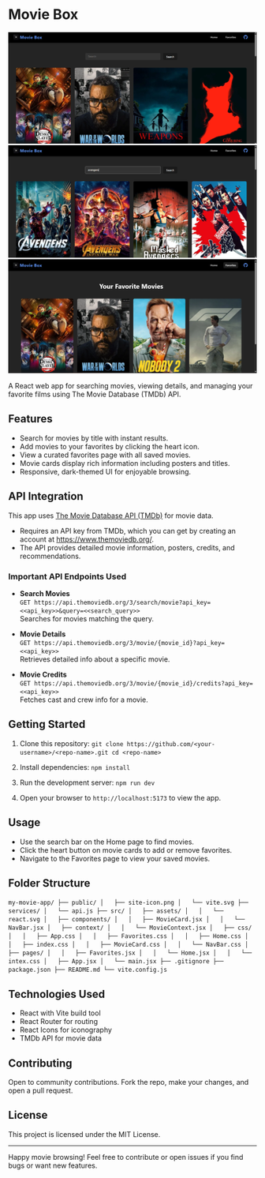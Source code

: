 # Movie Box

![Home Page](./images/home-page.png)  
![Search Page](./images/search-page.png)  
![Favorite Movies Page](./images/favorite-page.png)  

A React web app for searching movies, viewing details, and managing your favorite films using The Movie Database (TMDb) API.

## Features

- Search for movies by title with instant results.
- Add movies to your favorites by clicking the heart icon.
- View a curated favorites page with all saved movies.
- Movie cards display rich information including posters and titles.
- Responsive, dark-themed UI for enjoyable browsing.

## API Integration

This app uses [The Movie Database API (TMDb)](https://www.themoviedb.org/documentation/api) for movie data.

- Requires an API key from TMDb, which you can get by creating an account at https://www.themoviedb.org/.
- The API provides detailed movie information, posters, credits, and recommendations.

### Important API Endpoints Used

- **Search Movies**  
  `GET https://api.themoviedb.org/3/search/movie?api_key=<<api_key>>&query=<<search_query>>`  
  Searches for movies matching the query.

- **Movie Details**  
  `GET https://api.themoviedb.org/3/movie/{movie_id}?api_key=<<api_key>>`  
  Retrieves detailed info about a specific movie.

- **Movie Credits**  
  `GET https://api.themoviedb.org/3/movie/{movie_id}/credits?api_key=<<api_key>>`  
  Fetches cast and crew info for a movie.

## Getting Started

1. Clone this repository:
`git clone https://github.com/<your-username>/<repo-name>.git
cd <repo-name>`


2. Install dependencies:
`npm install`


3. Run the development server:
`npm run dev`


4. Open your browser to `http://localhost:5173` to view the app.

## Usage

- Use the search bar on the Home page to find movies.
- Click the heart button on movie cards to add or remove favorites.
- Navigate to the Favorites page to view your saved movies.

## Folder Structure
``my-movie-app/
├── public/
│   ├── site-icon.png
│   └── vite.svg
├── services/
│   └── api.js
├── src/
│   ├── assets/
│   │   └── react.svg
│   ├── components/
│   │   ├── MovieCard.jsx
│   │   └── NavBar.jsx
│   ├── context/
│   │   └── MovieContext.jsx
│   ├── css/
│   │   ├── App.css
│   │   ├── Favorites.css
│   │   ├── Home.css
│   │   ├── index.css
│   │   ├── MovieCard.css
│   │   └── NavBar.css
│   ├── pages/
│   │   ├── Favorites.jsx
│   │   └── Home.jsx
│   │   └── intex.css
│   ├── App.jsx
│   └── main.jsx
├── .gitignore
├── package.json
├── README.md
└── vite.config.js``



## Technologies Used

- React with Vite build tool  
- React Router for routing  
- React Icons for iconography  
- TMDb API for movie data  

## Contributing

Open to community contributions. Fork the repo, make your changes, and open a pull request.

## License

This project is licensed under the MIT License.

---

Happy movie browsing! Feel free to contribute or open issues if you find bugs or want new features.


